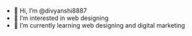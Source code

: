 - 👋 Hi, I’m @divyanshi8887
- 👀 I’m interested in web designing
- 🌱 I’m currently learning web designing and digital marketing

<!---
divyanshi8887/divyanshi8887 is a ✨ special ✨ repository because its `README.md` (this file) appears on your GitHub profile.
You can click the Preview link to take a look at your changes.
--->
